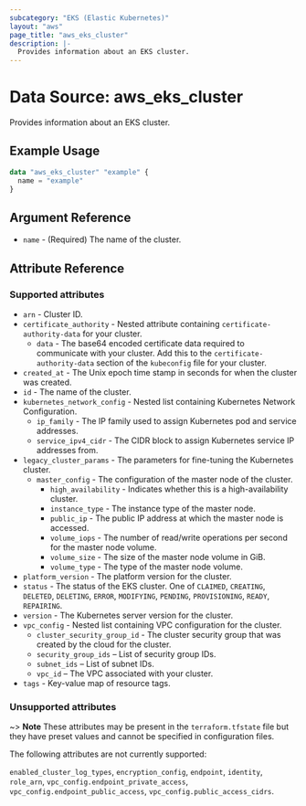 ```yaml
---
subcategory: "EKS (Elastic Kubernetes)"
layout: "aws"
page_title: "aws_eks_cluster"
description: |-
  Provides information about an EKS cluster.
---
```


# Data Source: aws_eks_cluster

Provides information about an EKS cluster.

## Example Usage

```terraform
data "aws_eks_cluster" "example" {
  name = "example"
}
```

## Argument Reference

* `name` - (Required) The name of the cluster.

## Attribute Reference

### Supported attributes

* `arn` - Cluster ID.
* `certificate_authority` - Nested attribute containing `certificate-authority-data` for your cluster.
    * `data` - The base64 encoded certificate data required to communicate with your cluster. Add this to the `certificate-authority-data` section of the `kubeconfig` file for your cluster.
* `created_at` - The Unix epoch time stamp in seconds for when the cluster was created.
* `id` - The name of the cluster.
* `kubernetes_network_config` - Nested list containing Kubernetes Network Configuration.
    * `ip_family` - The IP family used to assign Kubernetes pod and service addresses.
    * `service_ipv4_cidr` - The CIDR block to assign Kubernetes service IP addresses from.
* `legacy_cluster_params` - The parameters for fine-tuning the Kubernetes cluster.
    * `master_config` - The configuration of the master node of the cluster.
        * `high_availability` - Indicates whether this is a high-availability cluster.
        * `instance_type` - The instance type of the master node.
        * `public_ip` - The public IP address at which the master node is accessed.
        * `volume_iops` - The number of read/write operations per second for the master node volume.
        * `volume_size` - The size of the master node volume in GiB.
        * `volume_type` - The type of the master node volume.
* `platform_version` - The platform version for the cluster.
* `status` - The status of the EKS cluster. One of `CLAIMED`, `CREATING`, `DELETED`, `DELETING`, `ERROR`, `MODIFYING`, `PENDING`, `PROVISIONING`, `READY`, `REPAIRING`.
* `version` - The Kubernetes server version for the cluster.
* `vpc_config` - Nested list containing VPC configuration for the cluster.
    * `cluster_security_group_id` - The cluster security group that was created by the cloud for the cluster.
    * `security_group_ids` – List of security group IDs.
    * `subnet_ids` – List of subnet IDs.
    * `vpc_id` – The VPC associated with your cluster.
* `tags` - Key-value map of resource tags.

### Unsupported attributes

~> **Note** These attributes may be present in the `terraform.tfstate` file but they have preset values and cannot be specified in configuration files.

The following attributes are not currently supported:

`enabled_cluster_log_types`, `encryption_config`, `endpoint`, `identity`, `role_arn`, `vpc_config.endpoint_private_access`, `vpc_config.endpoint_public_access`, `vpc_config.public_access_cidrs`.
